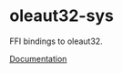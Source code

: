 # oleaut32-sys #
FFI bindings to oleaut32.

[Documentation](https://retep998.github.io/doc/oleaut32-sys/)
